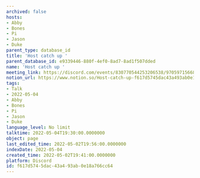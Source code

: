 ```yaml
---
archived: false
hosts:
- Abby
- Bones
- Pi
- Jason
- Duke
parent_type: database_id
title: 'Host catch up '
parent_database_id: e9339446-880f-4ef0-8ad7-8ad1f507dded
name: 'Host catch up '
meeting_link: https://discord.com/events/830770544253206538/970597156681568276
notion_url: https://www.notion.so/Host-catch-up-f617d5745dac43a493ab0e18a766cc64
tags:
- Talk
- 2022-05-04
- Abby
- Bones
- Pi
- Jason
- Duke
language_level: No limit
talktime: 2022-05-04T19:30:00.0000000
object: page
last_edited_time: 2022-05-02T19:56:00.0000000
indexDate: 2022-05-04
created_time: 2022-05-02T19:41:00.0000000
platform: Discord
id: f617d574-5dac-43a4-93ab-0e18a766cc64
---
```





